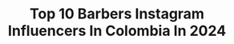 ---
title: Top 10 Barbers Instagram Influencers In Colombia In 2024
description: >-
  Find top barbers Instagram influencers in Colombia in 2024. Most popular hashtags: #barber #style #barbershop #haircut.
platform: Instagram
hits: 27
text_top: Analyze the best Instagram influencers on inBeat.
text_bottom: Our search engine holds 27 Instagram influencers like this in Colombia for you to contact.
profiles:
  - username: "barberjuantattoo"
    fullname: >-
      🚨ⓉⒶⓉⓉⓄⓄ ⒷⒶⓇⒷⒺⓇ🚨
    bio: >-
      VIP TATTOO 💉BARBER💈 ⬇️📍Aparta tu cita Directamente📍⬇️ 📥Cotizaciones:📲 +57 320 540 6610 📲 ‼️HAS DE CADA DÍA TU OBRA MAESTRA‼️
    location: "Colombia"
    followers: 77038
    engagement: 484
    commentsToLikes: 0.010453
    id: ck5pw2nqbkt3m0i11nf33totz
    verified: false
    hashtags: "#dios, #amen, #bendiciones, #losdelhpmomento"
  - username: "ambarberia"
    fullname: >-
      ANTONIO MATEO. ✪
    bio: >-
      Professional Barber in BARCELONA Manager @ballesterbarbershop 🇪🇸🌍 ⬇️🚨YouTube🚨⬇️
    location: "Colombia"
    followers: 112129
    engagement: 135
    commentsToLikes: 0.015589
    id: ck6u003tycvbd0j71rzejnmy8
    verified: false
    hashtags: "#barcelona, #hairmen, #style, #fresh"
  - username: "cheobarberpr"
    fullname: >-
      Barber & Men’s Hairstyles
    bio: >-
      Owner of @craft__salon Emprendedor Barbero Profesional Artista Creativo Siempre Enfocado Dios sobre Todo! Experto en Platinados⚪️⚪️
    location: "Colombia"
    followers: 38204
    engagement: 167
    commentsToLikes: 0.081636
    id: ck135g2nw18nk0i19qb5h5r1m
    verified: false
    hashtags: "#freestylecuts, #cropfade, #nicestbarbers, #nationalfadeleague"
  - username: "gopetergoblog"
    fullname: >-
      P E T E R  L E E 🧿
    bio: >-
      Fashion & Food Stylist - Art Director | GIRL POWER! |PTY - NYC|
    location: "Colombia"
    followers: 20282
    engagement: 168
    commentsToLikes: 0.100276
    id: ck5zwg95d62o00i14ekcc64ry
    verified: false
    hashtags: "#nyc, #ootd, #giveaway, #happy"
  - username: "evanamariaa"
    fullname: >-
      evana maria
    bio: >-
      24 | Colombian @fashionnova 📍 los angeles, ca
    location: "Colombia"
    followers: 1126014
    engagement: 397
    commentsToLikes: 0.012705
    id: clexf01zpkub60j08gpsrjvbk
    verified: false
    hashtags: "#reels, #explorepage, #femalebarber, #explore"
  - username: "yolani_leiva"
    fullname: >-
      Yolany Leiva🇭🇳
    bio: >-
      Presentadora de Tv Azteca Honduras @tvazteca_hn Cuenta de respaldo: @yolany_leiva_tvhost_hn
    location: "Colombia"
    followers: 25434
    engagement: 889
    commentsToLikes: 0.022372
    id: ckapaqia7x35q0i78if15pkiz
    verified: false
    hashtags: "#teenmodel, #latina, #catracha, #outfitoftheday"
  - username: "juanfelipesilva1590"
    fullname: >-
      ᴊᴜᴀɴ fᴇʟɪᴘᴇ sɪʟᴠᴀ ♛
    bio: >-
      Colombiano🇨🇴 📍España 🇪🇸
    location: "Colombia"
    followers: 91583
    engagement: 601
    commentsToLikes: 0.019975
    id: ck8t1ek92vgrf0j78dkm5a2sh
    verified: false
    hashtags: "#photooftheday, #mens, #guys, #boys"
  - username: "rickymt28"
    fullname: >-
      Ricky 🎖
    bio: >-
      🇸🇻 #Gymaholic
    location: "Colombia"
    followers: 13384
    engagement: 1121
    commentsToLikes: 0.004387
    id: ck1385wmremus0i19uwx884pz
    verified: false
    hashtags: "#vidasaludable, #workoutmotivation, #latepost, #fitnesslifestyle"
  - username: "__cejas_"
    fullname: >-
      👑𝒶𝓃𝒹𝓇ℯ𝓈 ℊℴ𝓃𝓏𝒶𝓁ℯ𝓏👑          
    bio: >-
      MEDELLIN - COLOMBIA | 🇨🇴 •Llegue, vi y vencí!⚡ •Publicidad al DM📲 • segunda cuenta: @priv_cejas__ •Manager @sebasjaramillo__
    location: "Colombia"
    followers: 26135
    engagement: 1286
    commentsToLikes: 0.063036
    id: ckf5lmyxsq5ex0j23n1tlccuj
    verified: false
    hashtags: "#tiktok, #style, #losamo, #colombia"
  - username: "latinbrothersbarbershop"
    fullname: >-
      💈LATÎN ɃɌOTHɆɌ$ ɃȺɌɃɆɌ SHOP💈
    bio: >-
      🆂🅾🅼🅾🆂 🆄🅽🅰 🅱🅰🆁🅱🅴🆁🅸🅰 💯%URBΔṈΔ 💈 @maicolbarber 💺🗽 Cali-🇨🇴
    location: "Colombia"
    followers: 12552
    engagement: 662
    commentsToLikes: 0.010804
    id: ck5zknws0jtp40i14gindr8sv
    verified: false
    hashtags: "#otronivel, #cali, #69, #barbershop"
---